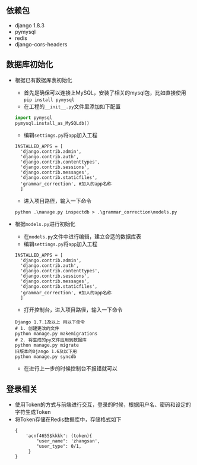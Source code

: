 ## 依赖包
+ django 1.8.3
+ pymysql
+ redis
+ django-cors-headers

## 数据库初始化

+ 根据已有数据库表初始化
  + 首先是确保可以连接上MySQL，安装了相关的mysql包，比如直接使用`pip install pymysql`
  + 在工程的`__init__.py`文件里添加如下配置
  ``` python
  import pymysql
  pymysql.install_as_MySQLdb()
  ```
  + 编辑`settings.py`将`app`加入工程
  ```
  INSTALLED_APPS = [
    'django.contrib.admin',
    'django.contrib.auth',
    'django.contrib.contenttypes',
    'django.contrib.sessions',
    'django.contrib.messages',
    'django.contrib.staticfiles',
    'grammar_correction', #加入的app名称
    ]
  ```
  + 进入项目路径，输入一下命令
  ```
  python .\manage.py inspectdb > .\grammar_correction\models.py
  ```

+ 根据`models.py`进行初始化
  + 在`models.py`文件中进行编辑，建立合适的数据库表
  + 编辑`settings.py`将`app`加入工程
  ```
  INSTALLED_APPS = [
    'django.contrib.admin',
    'django.contrib.auth',
    'django.contrib.contenttypes',
    'django.contrib.sessions',
    'django.contrib.messages',
    'django.contrib.staticfiles',
    'grammar_correction', #加入的app名称
    ]
  ```
  + 打开控制台，进入项目路径，输入一下命令
  ```
  Django 1.7.1及以上 用以下命令
  # 1. 创建更改的文件
  python manage.py makemigrations
  # 2. 将生成的py文件应用到数据库
  python manage.py migrate
  旧版本的Django 1.6及以下用
  python manage.py syncdb
  ```
  + 在进行上一步的时候控制台不报错就可以

## 登录相关
+ 使用Token的方式与前端进行交互，登录的时候，根据用户名、密码和设定的字符生成Token
+ 将Token存储在Redis数据库中，存储格式如下
   ```
   {
       'acnf4655$kkkk': (token){
           "user_name": 'zhangsan',
           "user_type": 0/1,
        } 
   }
   ```
